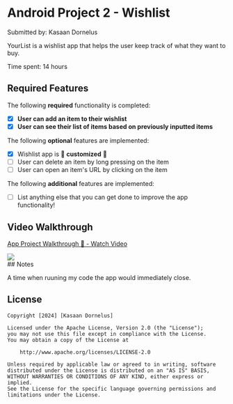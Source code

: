 # Android Project 2 - Wishlist

Submitted by: Kasaan Dornelus

YourList is a wishlist app that helps the user keep track of what they want to buy.

Time spent: 14 hours

## Required Features

The following **required** functionality is completed:

- [X] **User can add an item to their wishlist**
- [X] **User can see their list of items based on previously inputted items**

The following **optional** features are implemented:

- [X] Wishlist app is 🎨 **customized** 🎨
- [ ] User can delete an item by long pressing on the item
- [ ] User can open an item's URL by clicking on the item

The following **additional** features are implemented:

* [ ] List anything else that you can get done to improve the app functionality!

## Video Walkthrough

<div>
    <a href="https://www.loom.com/share/d0d1db678e654c72a6caaacf187b3f3d">
      <p>App Project Walkthrough 📱 - Watch Video</p>
    </a>
    <a href="https://www.loom.com/share/d0d1db678e654c72a6caaacf187b3f3d">
      <img style="max-width:300px;" src="https://cdn.loom.com/sessions/thumbnails/d0d1db678e654c72a6caaacf187b3f3d-9d62e7cf39da1f8e-full-play.gif">
    </a>
  </div>
## Notes

A time when ruuning my code the app would immediately close.

## License

    Copyright [2024] [Kasaan Dornelus]

    Licensed under the Apache License, Version 2.0 (the "License");
    you may not use this file except in compliance with the License.
    You may obtain a copy of the License at

        http://www.apache.org/licenses/LICENSE-2.0

    Unless required by applicable law or agreed to in writing, software
    distributed under the License is distributed on an "AS IS" BASIS,
    WITHOUT WARRANTIES OR CONDITIONS OF ANY KIND, either express or implied.
    See the License for the specific language governing permissions and
    limitations under the License.
